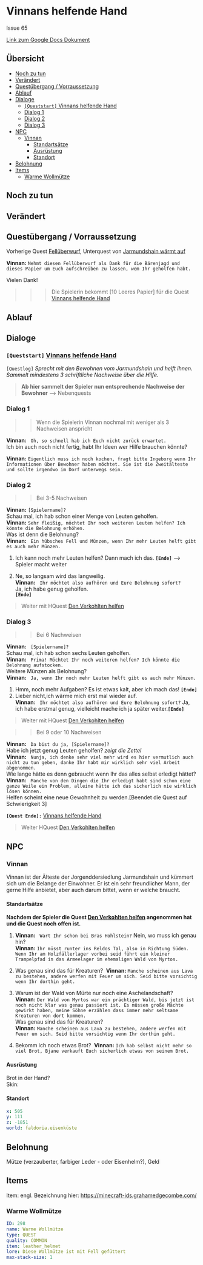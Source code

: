 # Vinnans helfende Hand <!-- omit in toc -->

Issue 65

[Link zum Google Docs Dokument](https://docs.google.com/document/d/1qNGtcrUiKUG56wcReh-0IIR2xnIP8pkHrfHObpcPeTo)

## Übersicht <!-- omit in toc -->
- [Noch zu tun](#noch-zu-tun)
- [Verändert](#ver%C3%A4ndert)
- [Questübergang / Vorraussetzung](#quest%C3%BCbergang--vorraussetzung)
- [Ablauf](#ablauf)
- [Dialoge](#dialoge)
	- [`[Queststart]` Vinnans helfende Hand](#queststart-vinnans-helfende-hand)
	- [Dialog 1](#dialog-1)
	- [Dialog 2](#dialog-2)
	- [Dialog 3](#dialog-3)
- [NPC](#npc)
	- [Vinnan](#vinnan)
		- [Standartsätze](#standarts%C3%A4tze)
		- [Ausrüstung](#ausr%C3%BCstung)
		- [Standort](#standort)
- [Belohnung](#belohnung)
- [Items](#items)
	- [Warme Wollmütze](#warme-wollm%C3%BCtze)

## Noch zu tun

## Verändert

## Questübergang / Vorraussetzung

Vorherige Quest [Fellüberwurf](#fellüberwurf), Unterquest von [Jarmundshain wärmt auf](#jarmundshain-waermt-auf)

**Vinnan:** `Nehmt diesen Fellüberwurf als Dank für die Bärenjagd und dieses Papier um Euch aufschreiben zu lassen, wem Ihr geholfen habt.`

Vielen Dank!

>>> Die Spielerin bekommt [10 Leeres Papier] für die Quest [Vinnans helfende Hand](#vinnans-helfende-hand)

## Ablauf

## Dialoge

### `[Queststart]` [Vinnans helfende Hand](#vinnans-helfende-hand)

`[Questlog]` *Sprecht mit den Bewohnen vom Jarmundshain und helft ihnen. Sammelt mindestens 3 schriftliche Nachweise über die Hilfe.*

> **Ab hier sammelt der Spieler nun entsprechende Nachweise der Bewohner**  --> Nebenquests

### Dialog 1
>> Wenn die Spielerin Vinnan nochmal mit weniger als 3 Nachweisen anspricht

**Vinnan:** ` Oh, so schnell hab ich Euch nicht zurück erwartet.`    
Ich bin auch noch nicht fertig, habt Ihr Ideen wer Hilfe brauchen könnte?

**Vinnan:** `Eigentlich muss ich noch kochen, fragt bitte Ingeborg wenn Ihr Informationen über Bewohner haben möchtet. Sie ist die Zweitälteste und sollte irgendwo im Dorf unterwegs sein.`

### Dialog 2

>>Bei 3-5 Nachweisen 

**Vinnan:** `[Spielername]? `   
Schau mal, ich hab schon einer Menge von Leuten geholfen.   
**Vinnan:** `Sehr fleißig, möchtet Ihr noch weiteren Leuten helfen? Ich könnte die Belohnung erhöhen.`  
Was ist denn die Belohnung?   
**Vinnan:** ` Ein hübsches Fell und Münzen, wenn Ihr mehr Leuten helft gibt es auch mehr Münzen.`  

   1. Ich kann noch mehr Leuten helfen? Dann mach ich das. **`[Ende]`** --> Spieler macht weiter
   
   2. Ne, so langsam wird das langweilig.   
    **Vinnan:** ` Ihr möchtet also aufhören und Eure Belohnung sofort?`   
    Ja, ich habe genug geholfen.   
	 **`[Ende]`**
> Weiter mit HQuest [Den Verkohlten helfen](#den-verkohlten-helfen)      
   

### Dialog 3
>>Bei 6 Nachweisen

**Vinnan:** ` [Spielername]?`  
Schau mal, ich hab schon sechs Leuten geholfen.   
**Vinnan:** ` Prima! Möchtet Ihr noch weiteren helfen? Ich könnte die Belohnung aufstocken.`   
Weitere Münzen als Belohnung?   
**Vinnan:** ` Ja, wenn Ihr noch mehr Leuten helft gibt es auch mehr Münzen.` 
1. Hmm, noch mehr Aufgaben? Es ist etwas kalt, aber ich mach das! **`[Ende]`**
2. Lieber nicht,ich wärme mich erst mal wieder auf.    
**Vinnan:** ` Ihr möchtet also aufhören und Eure Belohnung sofort?`
Ja, ich habe erstmal genug, vielleicht mache ich ja später weiter.**`[Ende]`**
> Weiter mit  HQuest [Den Verkohlten helfen](#den-verkohlten-helfen)      


>>Bei 9 oder 10 Nachweisen
 
**Vinnan:** ` Da bist du ja, [Spielername]?`  
Habe ich jetzt genug Leuten geholfen? *zeigt die Zettel*   
**Vinnan:** ` Nunja, ich denke sehr viel mehr wird es hier vermutlich auch nicht zu tun geben, danke Ihr habt mir wirklich sehr viel Arbeit abgenommen.`     
Wie lange hätte es denn gebraucht wenn Ihr das alles selbst erledigt hättet?   
**Vinnan:** ` Manche von den Dingen die Ihr erledigt habt sind schon eine ganze Weile ein Problem, alleine hätte ich das sicherlich nie wirklich lösen können.`  
Helfen scheint eine neue Gewohnheit zu werden.[Beendet die Quest auf Schwierigkeit 3]


**`[Quest Ende]:`** [Vinnans helfende Hand](#vinnans-helfende-hand)

> Weiter  HQuest [Den Verkohlten helfen](#den-verkohlten-helfen)      









## NPC

### Vinnan

Vinnan ist der Älteste der Jorgenddersiedlung Jarmundshain und kümmert sich um die Belange der Einwohner. Er ist ein sehr freundlicher Mann, der gerne Hilfe anbietet, aber auch darum bittet, wenn er welche braucht. 

#### Standartsätze 

**Nachdem der Spieler die Quest [Den Verkohlten helfen](#den-verkohlten-helfen) angenommen hat und die Quest noch offen ist.**

1. **Vinnan:** ` Wart Ihr schon bei Bras Hohlstein?`
Nein, wo muss ich genau hin?   
**Vinnan:** `Ihr müsst runter ins Reldos Tal, also in Richtung Süden. Wenn Ihr am Holzfällerlager vorbei seid führt ein kleiner Trampelpfad in das Armeelager im ehemaligen Wald von Myrtos.`  


2. Was genau sind das für Kreaturen? 
     **Vinnan:** `Manche scheinen aus Lava zu bestehen, andere werfen mit Feuer um sich. Seid bitte vorsichtig wenn Ihr dorthin geht.`   

3. Warum ist der Wald von Mürte nur noch eine Aschelandschaft?   
**Vinnan:** `Der Wald von Myrtos war ein prächtiger Wald, bis jetzt ist noch nicht klar was genau passiert ist. Es müssen große Mächte gewirkt haben, meine Söhne erzählen dass immer mehr seltsame Kreaturen von dort kommen.`     
Was genau sind das für Kreaturen?   
**Vinnan:** `Manche scheinen aus Lava zu bestehen, andere werfen mit Feuer um sich. Seid bitte vorsichtig wenn Ihr dorthin geht.`  

4.  Bekomm ich noch etwas Brot? 
      **Vinnan:** `Ich hab selbst nicht mehr so viel Brot, Bjane verkauft Euch sicherlich etwas von seinem Brot.`





#### Ausrüstung

Brot in der Hand?   
Skin:

#### Standort   

```yml
x: 505
y: 111
z: -1851
world: faldoria.eisenküste
```

## Belohnung

Mütze (verzauberter, farbiger Leder - oder Eisenhelm?), Geld

## Items

Item: engl. Bezeichnung hier: https://minecraft-ids.grahamedgecombe.com/


### Warme Wollmütze

```yml
ID: 298
name: Warme Wollmütze
type: QUEST 
quality: COMMON 
item: leather_helmet
lore: Diese Wollmütze ist mit Fell gefüttert
max-stack-size: 1
```



